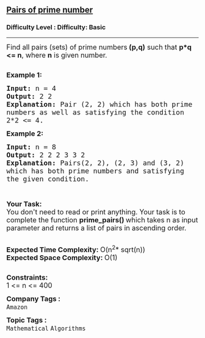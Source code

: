 <h2><a href="https://www.geeksforgeeks.org/problems/pairs-of-prime-number2612/1?page=2&difficulty=Basic&status=unsolved,attempted&sortBy=accuracy">Pairs of prime number</a></h2><h3>Difficulty Level : Difficulty: Basic</h3><hr><div class="problems_problem_content__Xm_eO"><p><span style="font-size: 18px;">Find all pairs (sets) of prime numbers<strong> (p,q)</strong> such that <strong>p*q &lt;= n</strong>, where <strong>n</strong> is given number. </span><br>&nbsp;</p>
<p><span style="font-size: 18px;"><strong>Example 1:</strong></span></p>
<pre><span style="font-size: 18px;"><strong>Input: </strong>n = 4
<strong>Output: </strong>2 2
<strong>Explanation: </strong>Pair (2, 2) which has both prime 
numbers as well as satisfying the condition 
2*2 &lt;= 4.</span>
</pre>
<p><span style="font-size: 18px;"><strong>Example 2:</strong></span></p>
<pre><span style="font-size: 18px;"><strong>Input: </strong>n = 8
<strong>Output: </strong>2 2 2 3 3 2
<strong>Explanation: </strong>Pairs(2, 2), (2, 3) and (3, 2)
which has both prime numbers and satisfying
the given condition.</span>
</pre>
<p>&nbsp;</p>
<p><span style="font-size: 18px;"><strong>Your Task:</strong><br>You don't need to read or print anything. Your task is to complete the function&nbsp;<strong>prime_pairs()&nbsp;</strong>which takes n as input parameter and returns a list of pairs in ascending order.</span><br>&nbsp;</p>
<p><span style="font-size: 18px;"><strong>Expected Time Complexity:&nbsp;</strong>O(n<sup>2</sup>* sqrt(n))<br><strong>Expected Space Complexity:&nbsp;</strong>O(1)</span><br>&nbsp;</p>
<p><span style="font-size: 18px;"><strong>Constraints:</strong><br>1 &lt;= n &lt;= 400</span></p></div><p><span style=font-size:18px><strong>Company Tags : </strong><br><code>Amazon</code>&nbsp;<br><p><span style=font-size:18px><strong>Topic Tags : </strong><br><code>Mathematical</code>&nbsp;<code>Algorithms</code>&nbsp;